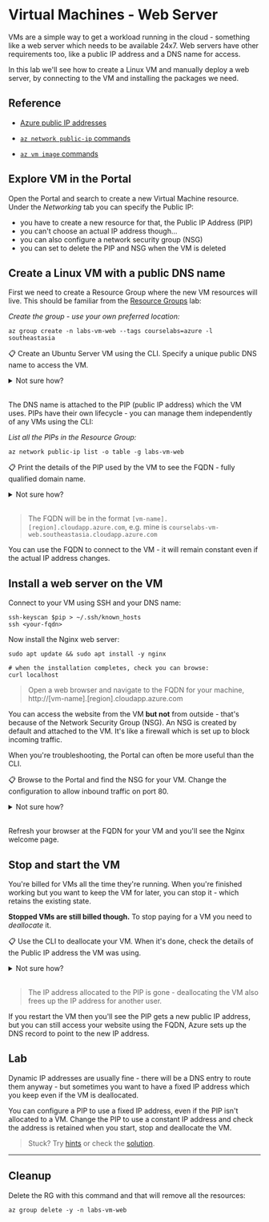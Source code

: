 # Virtual Machines - Web Server

VMs are a simple way to get a workload running in the cloud - something like a web server which needs to be available 24x7. Web servers have other requirements too, like a public IP address and a DNS name for access.

In this lab we'll see how to create a Linux VM and manually deploy a web server, by connecting to the VM and installing the packages we need.

## Reference

- [Azure public IP addresses](https://learn.microsoft.com/en-us/azure/virtual-network/ip-services/public-ip-addresses)

- [`az network public-ip` commands](https://learn.microsoft.com/en-us/cli/azure/network/public-ip?view=azure-cli-latest)

- [`az vm image` commands](https://docs.microsoft.com/en-us/cli/azure/vm/image?view=azure-cli-latest)


## Explore VM in the Portal

Open the Portal and search to create a new Virtual Machine resource. Under the _Networking_ tab you can specify the Public IP:

- you have to create a new resource for that, the Public IP Address (PIP)
- you can't choose an actual IP address though...
- you can also configure a network security group (NSG)
- you can set to delete the PIP and NSG when the VM is deleted

## Create a Linux VM with a public DNS name

First we need to create a Resource Group where the new VM resources will live. This should be familiar from the [Resource Groups](/labs/resourcegroups/README.md) lab:

_Create the group - use your own preferred location:_

```
az group create -n labs-vm-web --tags courselabs=azure -l southeastasia
```

📋 Create an Ubuntu Server VM using the CLI. Specify a unique public DNS name to access the VM.  

<details>
  <summary>Not sure how?</summary>

Check in the help text:

```
az vm create --help
```

There's a parameter called `public-ip-address-dns-name` which you can use to set the DNS name:


```
# remember to use a size which is available to you:
az vm create -l southeastasia -g labs-vm-web -n vm01 --image Ubuntu2204 --size Standard_B1ms --generate-ssh-keys --public-ip-address-dns-name <your-dns-name> 
```

</details><br/>

The DNS name is attached to the PIP (public IP address) which the VM uses. PIPs have their own lifecycle - you can manage them independently of any VMs using the CLI:

_List all the PIPs in the Resource Group:_

```
az network public-ip list -o table -g labs-vm-web
```

📋 Print the details of the PIP used by the VM to see the FQDN - fully qualified domain name.  

<details>
  <summary>Not sure how?</summary>

```
az network public-ip show -g labs-vm-web -n <your-pip-name> 
az network public-ip show -g labs-vm -n vm02PublicIP --query "{fqdn: dnsSettings.fqdn,address: ipAddress}"
```

</details><br/>

> The FQDN will be in the format `[vm-name].[region].cloudapp.azure.com`, e.g. mine is `courselabs-vm-web.southeastasia.cloudapp.azure.com`

You can use the FQDN to connect to the VM - it will remain constant even if the actual IP address changes.

## Install a web server on the VM

Connect to your VM using SSH and your DNS name:

```
ssh-keyscan $pip > ~/.ssh/known_hosts
ssh <your-fqdn>
```

Now install the Nginx web server:

```
sudo apt update && sudo apt install -y nginx

# when the installation completes, check you can browse:
curl localhost
```

> Open a web browser and navigate to the FQDN for your machine, http://[vm-name].[region].cloudapp.azure.com

You can access the website from the VM **but not** from outside - that's because of the Network Security Group (NSG). An NSG is created by default and attached to the VM. It's like a firewall which is set up to block incoming traffic.

When you're troubleshooting, the Portal can often be more useful than the CLI.

📋 Browse to the Portal and find the NSG for your VM. Change the configuration to allow inbound traffic on port 80.

<details>
  <summary>Not sure how?</summary>

Find your Resource Group in the portal and open the NSG - it will be called `[vm-name]NSG`:

- on the _Overview_ page you'll see the inbound rules
- port 22 is allowed (for SSH connections) and some 65000+ ports
- all other ports are blocked 
- open the _Inbound Security Rules_ page
- add a new rule to allow HTTP traffic from any source

</details><br/>

Refresh your browser at the FQDN for your VM and you'll see the Nginx welcome page.

## Stop and start the VM

You're billed for VMs all the time they're running. When you're finished working but you want to keep the VM for later, you can stop it - which retains the existing state.

**Stopped VMs are still billed though.** To stop paying for a VM you need to _deallocate_ it.

📋 Use the CLI to deallocate your VM. When it's done, check the details of the Public IP address the VM was using.

<details>
  <summary>Not sure how?</summary>

You can print all the available commands for a VM, then drill into the details for `stop`:

```
az vm --help

az vm deallocate --help
```

Run this to stop and deallocate the VM:

```
az vm deallocate -g labs-vm-web -n vm01
```

Then check your PIP:

```
az network public-ip show -g labs-vm-web -n vm01PublicIP
```

</details><br/>

> The IP address allocated to the PIP is gone - deallocating the VM also frees up the IP address for another user. 

If you restart the VM then you'll see the PIP gets a new public IP address, but you can still access your website using the FQDN, Azure sets up the DNS record to point to the new IP address.

## Lab

Dynamic IP addresses are usually fine - there will be a DNS entry to route them anyway - but sometimes you want to have a fixed IP address which you keep even if the VM is deallocated.

You can configure a PIP to use a fixed IP address, even if the PIP isn't allocated to a VM. Change the PIP to use a constant IP address and check the address is retained when you start, stop and deallocate the VM.

> Stuck? Try [hints](hints.md) or check the [solution](solution.md).

___

## Cleanup

Delete the RG with this command and that will remove all the resources:

```
az group delete -y -n labs-vm-web
```